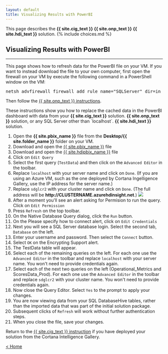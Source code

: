 ```yaml
---
layout: default
title: Visualizing Results with PowerBI
---
```


<div class="alert alert-success" role="alert"> This page describes the 
<strong>
<span class="cig">{{ site.cig_text }}</span>
<span class="onp">{{ site.onp_text }}</span>
<span class="hdi">{{ site.hdi_text }}</span> 
</strong>
solution.
{% include choices.md %}
</div> 

## Visualizing Results with PowerBI
-----------------------------------


<div class="alert alert-info cig" >
This page shows how to refresh data for the PowerBI file on your VM.  If you want to instead download the file to your own computer, first open the firewall on your VM by execute the following command in a PowerShell window on the VM:
<pre class="highlight">
netsh advfirewall firewall add rule name="SQLServer" dir=in action=allow protocol=tcp localport=1433 
</pre>
<p/>
Then follow the <a href="Visualize_Results.html?path=onp">{{ site.onp_text }} instructions</a>. 
</div>  
<p/>
These instructions show you how to replace the cached data in the PowerBI dashboard with data from your 
<span class="cig"><strong>{{ site.cig_text }}</strong> solution. </span>
<span class="onp"><strong>{{ site.onp_text }}</strong> solution, or any SQL Server other than `localhost`. </span>
<span class="hdi"><strong>{{ site.hdi_text }}</strong> solution. </span>
  
<ol>
<li class="cig">Open the <strong>{{ site.pbix_name }}</strong> file from the <strong>Desktop/{{ site.folder_name }}</strong> folder on your VM. </li>
<li class="onp">Download and open the <a href="{{ site.pbix_sqldownload_url }}" target="_blank">{{ site.pbix_name }}</a> file</li>
<li class="hdi">Download and open the <a href="{{ site.pbix_hdidownload_url }}" target="_blank">{{ site.hdipbix_name }}</a> file</li>
<li class="onp hdi">Click on <code>Edit Query</code></li>
<li class="onp hdi">Select the first query (<code>TestData</code>) and then click on the <code>Advanced Editor</code> in the toolbar.</li>
<li class="onp">Replace <code>localhost</code> with your server name and click on <code>Done</code>. (If you are using an Azure VM, such as the one deployed by Cortana Ingelligence Gallery, use the IP address for the server name.)</li>
<li class="hdi">Replace <code>sdglcr2</code> with your cluster name and click on <code>Done</code>. (The full address will be <strong>http://CLUSTERNAME.azurehdinsight.net</strong>.)
<img src="images/scoresdata.png"> </li>
<li class="onp hdi">After a moment you'll see an alert asking for Permision to run the query.  Click on <code>Edit Permission</code> </li>


<li class="cig">Press <code>Refresh</code> on the top toolbar. </li>

<li class="sql">On the Native Database Query dialog, click the <code>Run</code> button.</li>

<li  class="onp">On the Please specify how to connect alert, click on <code>Edit Credentials</code></li>
<li class="sql">Next you will see a SQL Server database login. Select the second tab,  <code>Database</code> on the left.</li>
<li>Enter your username and password.  Then select the <code>Connect</code> button.</li>
<li class="sql">Select <code>OK</code> on the Encrypting Support alert.</li>
<li class="onp hdi">The TestData table will appear.</li>
<li class="onp"> Select each of the remaining queries on the left.  For each one use the <code>Advanced Editor</code> in the toolbar and replace <code>localhost</code> with your server name. You won't need to provide credentials again.</li>
<li class="hdi"> Select each of the next two queries on the left (Operational_Metrics and ScoresData_Prod).  For each one use the <code>Advanced Editor</code> in the toolbar and replace <code>sdglcr2</code> with your cluster name. You won't need to provide credentials again.</li>
<li class="onp hdi">Now close the Query Editor.  Select <code>Yes</code> to the prompt to apply your changes.</li>
<li> You are now viewing data from your <span class="sql">SQL Database</span><span class="hdi">Hive tables</span>, rather than the imported data that was part of the initial solution package.</li>
<li>Subsequent clicks of <code>Refresh</code> will work without further authentication steps.</li>
<li>When you close the file, save your changes.</li>
</ol>

<div class="alert alert-info onp" role="alert">
Return to the <a href="Visualize_Results.html?path=cig">{{ site.cig_text }} instruction</a> if you have deployed your solution from the Cortana Intelligence Gallery.
</div>

[&lt; Home](index.html)
